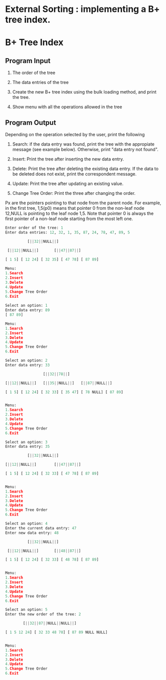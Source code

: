 # External Sorting : implementing a B+ tree index. 

# B+ Tree Index 

## Program Input 

1. The order of the tree 

2. The data entries of the tree 

3. Create the new B+ tree index using the bulk loading method, and print the tree. 

4. Show menu with all the operations allowed in the tree

## Program Output 

Depending on the operation selected by the user, print the following

1. Search: if the data entry was found, print the tree with the appropiate message (see example below). Otherwise, print "data entry not found".

2. Insert: Print the tree after inserting the new data entry. 

3. Delete: Print the tree after deleting the existing data entry. If the data to be deleted does not exist, print the correspondent message. 

4. Update: Print the tree after updating an existing value. 

5. Change Tree Order: Print the three after changing the order. 

Px are the pointers pointing to that node from the parent node. For example, in the first tree, 1,5(p0) means that pointer 0 from the non-leaf node 12,NULL is pointing to the leaf node 1,5. Note that pointer 0 is always the first pointer of a non-leaf node starting from the most left one.

```python
Enter order of the tree: 1
Enter data entries: 12, 32, 1, 35, 87, 24, 78, 47, 89, 5

          [||32||NULL||]   

 [||12||NULL||]       [||47||87||]   

[ 1 5] [ 12 24] [ 32 35] [ 47 78] [ 87 89]  
 
Menu: 
1.Search
2.Insert
3.Delete
4.Update
5.Change Tree Order
6.Exit
 
Select an option: 1
Enter data entry: 89
[ 87 89]

Menu: 
1.Search
2.Insert
3.Delete
4.Update
5.Change Tree Order
6.Exit

Select an option: 2
Enter data entry: 33

                 [||32||78||]   

[||12||NULL||]   [||35||NULL||]   [||87||NULL||]   

[ 1 5] [ 12 24] [ 32 33] [ 35 47] [ 78 NULL] [ 87 89] 


Menu: 
1.Search
2.Insert
3.Delete
4.Update
5.Change Tree Order
6.Exit

Select an option: 3
Enter data entry: 35

          [||32||NULL||]   

[||12||NULL||]        [||47||87||]   

[ 1 5] [ 12 24] [ 32 33] [ 47 78] [ 87 89] 


Menu: 
1.Search
2.Insert
3.Delete
4.Update
5.Change Tree Order
6.Exit

Select an option: 4
Enter the current data entry: 47
Enter new data entry: 48

          [||32||NULL||]   

 [||12||NULL||]       [||48||87||]   

[ 1 5] [ 12 24] [ 32 33] [ 48 78] [ 87 89] 


Menu: 
1.Search
2.Insert
3.Delete
4.Update
5.Change Tree Order
6.Exit

Select an option: 5
Enter the new order of the tree: 2

        [||32||87||NULL||NULL||]   

[ 1 5 12 24] [ 32 33 48 78] [ 87 89 NULL NULL] 


Menu: 
1.Search
2.Insert
3.Delete
4.Update
5.Change Tree Order
6.Exit

```